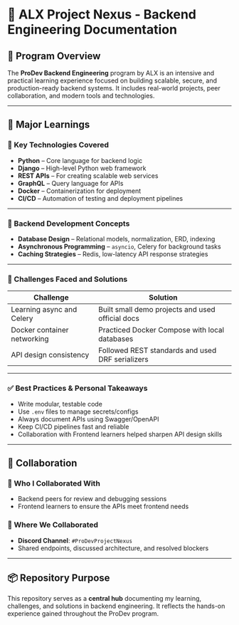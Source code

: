 # 📘 ALX Project Nexus - Backend Engineering Documentation

## 🚀 Program Overview

The **ProDev Backend Engineering** program by ALX is an intensive and practical learning experience focused on building scalable, secure, and production-ready backend systems. It includes real-world projects, peer collaboration, and modern tools and technologies.

---

## 🧠 Major Learnings

### 🔧 Key Technologies Covered

- **Python** – Core language for backend logic
- **Django** – High-level Python web framework
- **REST APIs** – For creating scalable web services
- **GraphQL** – Query language for APIs
- **Docker** – Containerization for deployment
- **CI/CD** – Automation of testing and deployment pipelines

---

### 🧱 Backend Development Concepts

- **Database Design** – Relational models, normalization, ERD, indexing
- **Asynchronous Programming** – `asyncio`, Celery for background tasks
- **Caching Strategies** – Redis, low-latency API response strategies

---

### 💪 Challenges Faced and Solutions

| Challenge | Solution |
|----------|----------|
| Learning async and Celery | Built small demo projects and used official docs |
| Docker container networking | Practiced Docker Compose with local databases |
| API design consistency | Followed REST standards and used DRF serializers |

---

### ✅ Best Practices & Personal Takeaways

- Write modular, testable code
- Use `.env` files to manage secrets/configs
- Always document APIs using Swagger/OpenAPI
- Keep CI/CD pipelines fast and reliable
- Collaboration with Frontend learners helped sharpen API design skills

---

## 👥 Collaboration

### 🤝 Who I Collaborated With

- Backend peers for review and debugging sessions
- Frontend learners to ensure the APIs meet frontend needs

### 💬 Where We Collaborated

- **Discord Channel**: `#ProDevProjectNexus`
- Shared endpoints, discussed architecture, and resolved blockers

---

## 📦 Repository Purpose

This repository serves as a **central hub** documenting my learning, challenges, and solutions in backend engineering. It reflects the hands-on experience gained throughout the ProDev program.


